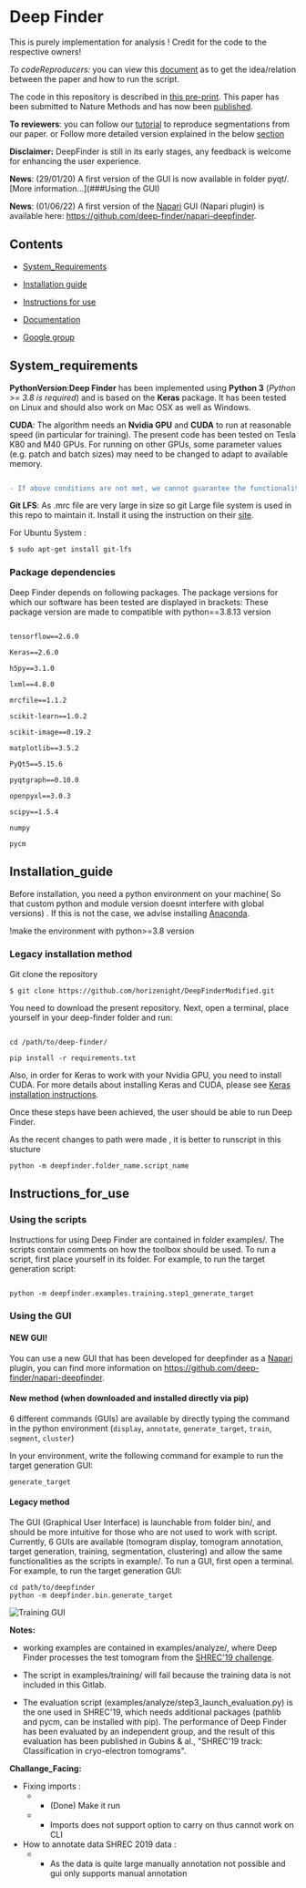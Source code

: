 
# Deep Finder
This is purely implementation for analysis ! Credit for the code to the respective owners!

_To codeReproducers:_ you can view this [document](https://docs.google.com/document/d/1Dmtz_9TyHHA_OCtQ_FPOIhd6nT_JR4buSskeKHwKkSc/edit?usp=sharing) as to get the idea/relation between the paper and how to run the script.

The code in this repository is described in [this pre-print](https://www.biorxiv.org/content/10.1101/2020.04.15.042747v1). This paper has been submitted to Nature Methods and has now been [published](https://doi.org/10.1038/s41592-021-01275-4).

 
 
__To reviewers__: you can follow our [tutorial](https://deepfinder.readthedocs.io/en/latest/tutorial.html) to reproduce segmentations from our paper.
or Follow more detailed version explained in the below [section](##refrence)

  

__Disclaimer:__ DeepFinder is still in its early stages, any feedback is welcome for enhancing the user experience.

  

__News__: (29/01/20) A first version of the GUI is now available in folder pyqt/. [More information...](###Using the GUI)

  

__News__: (01/06/22) A first version of the [Napari](https://napari.org) GUI (Napari plugin) is available here: https://github.com/deep-finder/napari-deepfinder.

  

## Contents

- [System_Requirements](#system_requirements)

- [Installation guide](#installation_guide)

- [Instructions for use](##instructions_for_use)

- [Documentation](https://deepfinder.readthedocs.io/en/latest/)

- [Google group](https://groups.google.com/g/deepfinder)

  

## System_requirements

__PythonVersion__:__Deep Finder__ has been implemented using __Python 3__ (_Python >= 3.8 is required_) and is based on the __Keras__ package. It has been tested on Linux and should also work on Mac OSX as well as Windows.

  

__CUDA__: The algorithm needs an __Nvidia GPU__ and __CUDA__ to run at reasonable speed (in particular for training). The present code has been tested on Tesla K80 and M40 GPUs. For running on other GPUs, some parameter values (e.g. patch and batch sizes) may need to be changed to adapt to available memory.



  

```diff

- If above conditions are not met, we cannot guarantee the functionality of our code at this time.
```
__Git LFS__: As .mrc file are very large in size so git Large file system is used in this repo to maintain it. Install it using the instruction on their [site](##https://git-lfs.github.com).

For Ubuntu System :
```
$ sudo apt-get install git-lfs
```


### Package dependencies

Deep Finder depends on following packages. The package versions for which our software has been tested are displayed in brackets:
These package version are made to compatible with python==3.8.13 version 

```

tensorflow==2.6.0

Keras==2.6.0

h5py==3.1.0

lxml==4.8.0

mrcfile==1.1.2

scikit-learn==1.0.2

scikit-image==0.19.2

matplotlib==3.5.2

PyQt5==5.15.6

pyqtgraph==0.10.0

openpyxl==3.0.3

scipy==1.5.4

numpy

pycm
```

  
  

## Installation_guide

Before installation, you need a python environment on your machine( So that custom python and module version doesnt interfere with global versions) . If this is not the case, we advise installing [Anaconda](https://docs.anaconda.com/anaconda/install/linux/).

!make the environment with python>=3.8 version



 

### Legacy installation method
Git clone the repository 
```
$ git clone https://github.com/horizenight/DeepFinderModified.git
```

You need to download the present repository. Next, open a terminal, place yourself in your deep-finder folder and run:

```

cd /path/to/deep-finder/

pip install -r requirements.txt

```

Also, in order for Keras to work with your Nvidia GPU, you need to install CUDA. For more details about installing Keras and CUDA, please see [Keras installation instructions](https://keras.io/#installation).

  

Once these steps have been achieved, the user should be able to run Deep Finder.

As the recent changes to path were made , it is better to runscript in this stucture 
```
python -m deepfinder.folder_name.script_name
```

  

## Instructions_for_use

### Using the scripts

Instructions for using Deep Finder are contained in folder examples/. The scripts contain comments on how the toolbox should be used. To run a script, first place yourself in its folder. For example, to run the target generation script:

```

python -m deepfinder.examples.training.step1_generate_target
```

### Using the GUI

#### NEW GUI!

You can use a new GUI that has been developed for deepfinder as a [Napari](https://napari.org) plugin, you can find more information on https://github.com/deep-finder/napari-deepfinder.

  

#### New method (when downloaded and installed directly via pip)

6 different commands (GUIs) are available by directly typing the command in the python environment (`display`, `annotate`, `generate_target`, `train`, `segment`, `cluster`)

In your environment, write the following command for example to run the target generation GUI:

```generate_target```

  

#### Legacy method

The GUI (Graphical User Interface) is launchable from folder bin/, and should be more intuitive for those who are not used to work with script. Currently, 6 GUIs are available (tomogram display, tomogram annotation, target generation, training, segmentation, clustering) and allow the same functionalities as the scripts in example/. To run a GUI, first open a terminal. For example, to run the target generation GUI:

```
cd path/to/deepfinder
python -m deepfinder.bin.generate_target
```

  

![Training GUI](./images/gui_segment.png)

  
  

__Notes:__

- working examples are contained in examples/analyze/, where Deep Finder processes the test tomogram from the [SHREC'19 challenge](http://www2.projects.science.uu.nl/shrec/cryo-et/2019/).

- The script in examples/training/ will fail because the training data is not included in this Gitlab.

- The evaluation script (examples/analyze/step3_launch_evaluation.py) is the one used in SHREC'19, which needs additional packages (pathlib and pycm, can be installed with pip). The performance of Deep Finder has been evaluated by an independent group, and the result of this evaluation has been published in Gubins & al., "SHREC'19 track: Classification in cryo-electron tomograms".

__Challange_Facing:__
- Fixing imports :	
  - - (Done) Make it run 
  - - Imports does not support option to carry on thus cannot work on CLI 
- How to annotate data SHREC 2019 data :
  - - As the data is quite large manually annotation not possible and gui only supports manual annotation 

